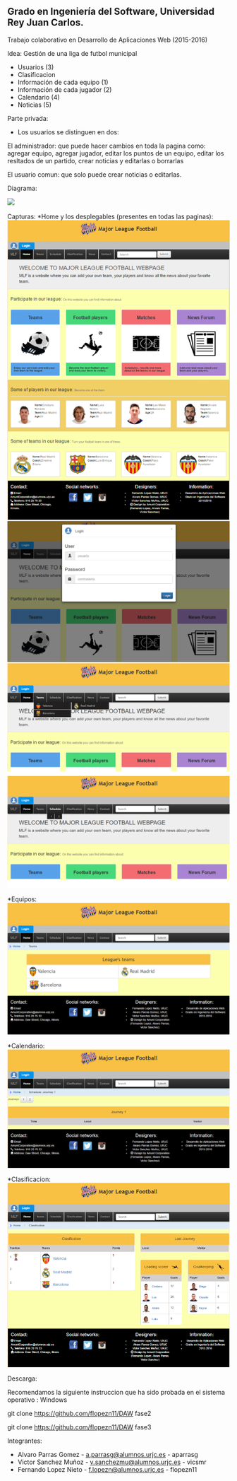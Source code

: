 ## Grado en Ingeniería del Software, Universidad Rey Juan Carlos.
Trabajo colaborativo en Desarrollo de Aplicaciones Web (2015-2016)

Idea: 
Gestión de una liga de futbol municipal
* Usuarios (3)
* Clasificacion
* Información de cada equipo (1)
* Información de cada jugador (2)
* Calendario (4)
* Noticias (5)

Parte privada:
* Los usuarios se distinguen en dos: 

El administrador: que puede hacer cambios en toda la pagina como: agregar equipo, agregar jugador, editar los puntos de un equipo, editar los resltados de un partido, crear noticias y editarlas o borrarlas

El usuario comun: que solo puede crear noticias o editarlas.

Diagrama:

<img src="diagrama.png">

Capturas:
*Home y los desplegables (presentes en todas las paginas):
<img src="Capturas/Home.PNG">
<img src="Capturas/desplegable_login.png">
<img src="Capturas/Despliegue_teams.png">
<img src="Capturas/Despliegue_calendario.png">

*Equipos:
<img src="Capturas/Team.PNG">

*Calendario:               
<img src="Capturas/calendario.PNG">

*Clasificacion:             
<img src="Capturas/clasificacion.PNG">


Descarga: 

Recomendamos la siguiente instruccion que ha sido probada en el sistema operativo : Windows

git clone https://github.com/flopezn11/DAW fase2 <br>

git clone https://github.com/flopezn11/DAW fase3

Integrantes:
* Alvaro Parras Gomez -  a.parrasg@alumnos.urjc.es - aparrasg
* Victor Sanchez Muñoz - v.sanchezmu@alumnos.urjc.es - vicsmr
* Fernando Lopez Nieto - f.lopezn@alumnos.urjc.es - flopezn11
